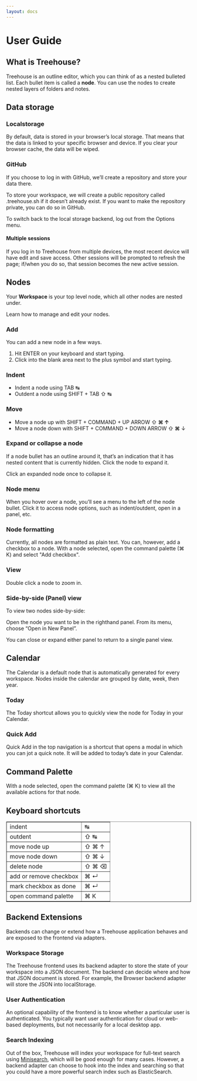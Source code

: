 ```yaml
---
layout: docs
---
```

# User Guide

## What is Treehouse?

Treehouse is an outline editor, which you can think of as a nested bulleted list. Each bullet item is called a **node**. You can use the nodes to create nested layers of folders and notes.

## Data storage

### Localstorage

By default, data is stored in your browser’s local storage. That means that the data is linked to your specific browser and device. If you clear your browser cache, the data will be wiped.

### GitHub

If you choose to log in with GitHub, we’ll create a repository and store your data there.

To store your workspace, we will create a public repository called <username>.treehouse.sh if it doesn’t already exist. If you want to make the repository private, you can do so in GitHub.

To switch back to the local storage backend, log out from the Options menu.

#### Multiple sessions

If you log in to Treehouse from multiple devices, the most recent device will have edit and save access. Other sessions will be prompted to refresh the page; if/when you do so, that session becomes the new active session.

## Nodes

Your **Workspace** is your top level node, which all other nodes are nested under.

Learn how to manage and edit your nodes.

### Add

You can add a new node in a few ways.

1. Hit ENTER on your keyboard and start typing.
2. Click into the blank area next to the plus symbol and start typing.

### Indent

* Indent a node using TAB ↹
* Outdent a node using SHIFT + TAB ⇧ ↹

### Move

* Move a node up with SHIFT + COMMAND + UP ARROW ⇧ **⌘ ↑**
* Move a node down with SHIFT + COMMAND + DOWN ARROW ⇧ **⌘** ↓

### Expand or collapse a node

If a node bullet has an outline around it, that’s an indication that it has nested content that is currently hidden. Click the node to expand it. 

Click an expanded node once to collapse it.

### Node menu

When you hover over a node, you’ll see a menu to the left of the node bullet. Click it to access node options, such as indent/outdent, open in a panel, etc.

### Node formatting

Currently, all nodes are formatted as plain text. You can, however, add a checkbox to a node. With a node selected, open the command palette (⌘ K) and select "Add checkbox".

### View

Double click a node to zoom in.

### Side-by-side (Panel) view

To view two nodes side-by-side:

Open the node you want to be in the righthand panel. From its menu, choose “Open in New Panel”.

You can close or expand either panel to return to a single panel view.

## Calendar

The Calendar is a default node that is automatically generated for every workspace. Nodes inside the calendar are grouped by date, week, then year.

### Today

The Today shortcut allows you to quickly view the node for Today in your Calendar.

### Quick Add

Quick Add in the top navigation is a shortcut that opens a modal in which you can jot a quick note. It will be added to today’s date in your Calendar. 

## Command Palette

With a node selected, open the command palette (⌘ K) to view all the available actions for that node.

## Keyboard shortcuts

<table border="1" cellpadding="8">
<tbody>
<tr>
<td>indent</td>
<td>↹</td>
</tr>
<tr>
<td>outdent</td>
<td>⇧ ↹</td>
</tr>
<tr>
<td>move node up</td>
<td>⇧ ⌘ ↑</td>
</tr>
<tr>
<td>move node down</td>
<td>⇧ ⌘ ↓</td>
</tr>
<tr>
<td>delete node</td>
<td>⇧ ⌘ ⌫</td>
</tr>
<tr>
<td>add or remove checkbox</td>
<td>⌘ ↵</td>
</tr>
<tr>
<td>mark checkbox as done</td>
<td>⌘ ↵</td>
</tr>
<tr>
<td>open command palette</td>
<td>⌘ K</td>
</tr>
</tbody>
</table>

## Backend Extensions

Backends can change or extend how a Treehouse application behaves and are exposed to the frontend via adapters.

### Workspace Storage

The Treehouse frontend uses its backend adapter to store the state of your workspace into a JSON document. The backend can decide where and how that JSON document is stored. For example, the Browser backend adapter will store the JSON into localStorage.

### User Authentication

An optional capability of the frontend is to know whether a particular user is authenticated. You typically want user authentication for cloud or web-based deployments, but not necessarily for a local desktop app.

### Search Indexing

Out of the box, Treehouse will index your workspace for full-text search using [Minisearch](https://lucaong.github.io/minisearch/),
which will be good enough for many cases. However, a backend adapter can choose to hook into the index and searching
so that you could have a more powerful search index such as ElasticSearch. 


